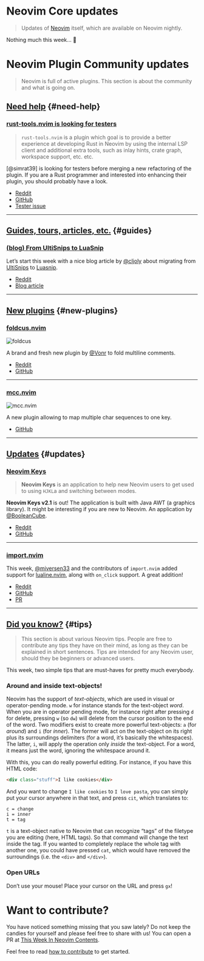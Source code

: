 # Neovim Core updates

> Updates of [Neovim](https://neovim.org) itself, which are available on Neovim nightly.

Nothing much this week… 🤷

# Neovim Plugin Community updates

> Neovim is full of active plugins. This section is about the community and what is going on.

## [Need help](#need-help) {#need-help}

<h3 id="help-rust-tools.nvim">
  <a href="#help-rust-tools.nvim">
    <span class="icon-text">
      <span class="icon">
        <i class="fa-solid fa-handshake-angle"></i>
      </span>
      <span>rust-tools.nvim is looking for testers</span>
    </span>
  </a>
</h3>

> `rust-tools.nvim` is a plugin which goal is to provide a better experience at developing Rust in Neovim by using the
> internal LSP client and additional extra tools, such as inlay hints, crate graph, workspace support, etc. etc.

[@simrat39] is looking for testers before merging a new refactoring of the plugin. If you are a Rust programmer and
interested into enhancing their plugin, you should probably have a look.

- [Reddit](https://www.reddit.com/r/neovim/comments/wesoi5/rusttoolsnvim_looking_for_testers/)
- [GitHub](https://github.com/simrat39/rust-tools.nvim)
- [Tester issue](https://github.com/simrat39/rust-tools.nvim/issues/227)

---

## [Guides, tours, articles, etc.](#guides) {#guides}

<h3 id="guide-ultisnips-to-luasnips">
  <a href="#guide-ultisnips-to-luasnips">
    <span class="icon-text">
      <span class="icon">
        <i class="fa-solid fa-lightbulb"></i>
      </span>
      <span>(blog) From UltiSnips to LuaSnip</span>
    </span>
  </a>
</h3>

Let’s start this week with a nice blog article by [@cljoly] about migrating from [UltiSnips] to [Luasnip].

- [Reddit](https://www.reddit.com/r/neovim/comments/weonip/from_ultisnips_to_luasnip/)
- [Blog article](https://cj.rs/blog/ultisnips-to-luasnip/)

---

## [New plugins](#new-plugins) {#new-plugins}

<h3 id="new-foldcus.nvim">
  <a href="#new-foldcus.nvim">
    <span class="icon-text">
      <span class="icon">
        <i class="fa-solid fa-book"></i>
      </span>
      <span>foldcus.nvim</span>
    </span>
  </a>
</h3>

![foldcus](https://user-images.githubusercontent.com/506592/182554215-0c77e8df-16a1-461e-9468-29e1be4a4d51.gif)

A brand and fresh new plugin by [@Vonr] to fold multiline comments.

- [Reddit](https://www.reddit.com/r/neovim/comments/wdi8ve/foldcusnvim_a_minimal_plugin_for_neovim_for/)
- [GitHub](https://github.com/Vonr/foldcus.nvim/)

---

<h3 id="new-mcc.nvim">
  <a href="#new-mcc.nvim">
    <span class="icon-text">
      <span class="icon">
        <i class="fa-solid fa-book"></i>
      </span>
      <span>mcc.nvim</span>
    </span>
  </a>
</h3>

![mcc.nvim](https://user-images.githubusercontent.com/41671631/182332280-813dd765-6b77-4f56-904d-0053aaa22c80.gif)

A new plugin allowing to map multiple char sequences to one key.

- [GitHub](https://github.com/glepnir/mcc.nvim)

---

## [Updates](#updates) {#updates}

<h3 id="update-NeovimKeys">
  <a href="#update-NeovimKeys">
    <span class="icon-text">
      <span class="icon">
        <i class="fa-solid fa-book"></i>
      </span>
      <span>Neovim Keys</span>
    </span>
  </a>
</h3>

> **Neovim Keys** is an application to help new Neovim users to get used to using `HJKL`a and switching between modes.

**Neovim Keys v2.1** is out! The application is built with Java AWT (a graphics library). It might be interesting if you
are new to Neovim. An application by [@BooleanCube].

- [Reddit](https://www.reddit.com/r/neovim/comments/wewyhh/neovim_keys_v21_is_out/)
- [GitHub](https://github.com/BooleanCube/NeovimKeys)

---

<h3 id="update-import.nvim">
  <a href="#update-import.nvim">
    <span class="icon-text">
      <span class="icon">
        <i class="fa-solid fa-book"></i>
      </span>
      <span>import.nvim</span>
    </span>
  </a>
</h3>

This week, [@miversen33] and the contributors of `import.nvim` added support for [lualine.nvim], along with `on_click`
support. A great addition!

- [Reddit](https://www.reddit.com/r/neovim/comments/weu6wh/importnvim_now_has_lualine_integration/)
- [GitHub](https://github.com/miversen33/import.nvim)
- [PR](https://github.com/miversen33/import.nvim/pull/6)

---

## [Did you know?](#tips) {#tips}

> This section is about various Neovim tips. People are free to contribute any tips they have on their mind, as long as
> they can be explained in short sentences. Tips are intended for any Neovim user, should they be beginners or advanced
> users.

This week, two simple tips that are must-haves for pretty much everybody.

### Around and inside text-objects!

Neovim has the support of _text-objects_, which are used in visual or operator-pending mode. `w` for instance stands for
the text-object _word_. When you are in operator pending mode, for instance right after pressing `d` for delete, pressing
`w` (so `dw`) will delete from the cursor position to the end of the word. Two modifiers exist to create more powerful
text-objects: `a` (for _around_) and `i` (for _inner_). The former will act on the text-object on its right plus its
surroundings delimiters (for a word, it’s basically the whitespaces). The latter, `i`, will apply the operation only
_inside_ the text-object. For a word, it means just the word, ignoring the whitespace around it.

With this, you can do really powerful editing. For instance, if you have this HTML code:

```html
<div class="stuff">I like cookies</div>
```

And you want to change `I like cookies` to `I love pasta`, you can simply put your cursor anywhere in that text, and
press `cit`, which translates to:

```
c = change
i = inner
t = tag
```

`t` is a text-object native to Neovim that can recognize “tags” of the filetype you are editing (here, HTML tags). So
that command will change the text inside the tag. If you wanted to completely replace the whole tag with another one,
you could have pressed `cat`, which would have removed the surroundings (i.e. the `<div>` and `</div>`).

### Open URLs

Don’t use your mouse! Place your cursor on the URL and press `gx`!

# Want to contribute?

You have noticed something missing that you saw lately? Do not keep the candies for yourself and please feel free to
share with us! You can open a PR at [This Week In Neovim Contents](https://github.com/phaazon/this-week-in-neovim-contents).

Feel free to read [how to contribute](https://github.com/phaazon/this-week-in-neovim-contents#how-to-contribute)
to get started.

[@BooleanCube]: https://github.com/BooleanCube
[lualine.nvim]: https://github.com/nvim-lualine/lualine.nvim
[@miversen33]: https://github.com/miversen33
[@cljoly]: https://github.com/cljoly/
[UltiSnips]: https://github.com/sirver/UltiSnips
[LuaSnip]: https://github.com/L3MON4D3/LuaSnip
[@Vonr]: https://github.com/Vonr
